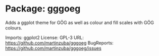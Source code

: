 # Package: gggoeg
Adds a ggplot theme for GÖG as well as colour and fill scales with GÖG colours.

Imports: ggplot2
License: GPL-3
URL: https://github.com/martinzuba/gggoeg
BugReports: https://github.com/martinzuba/gggoeg/issues
